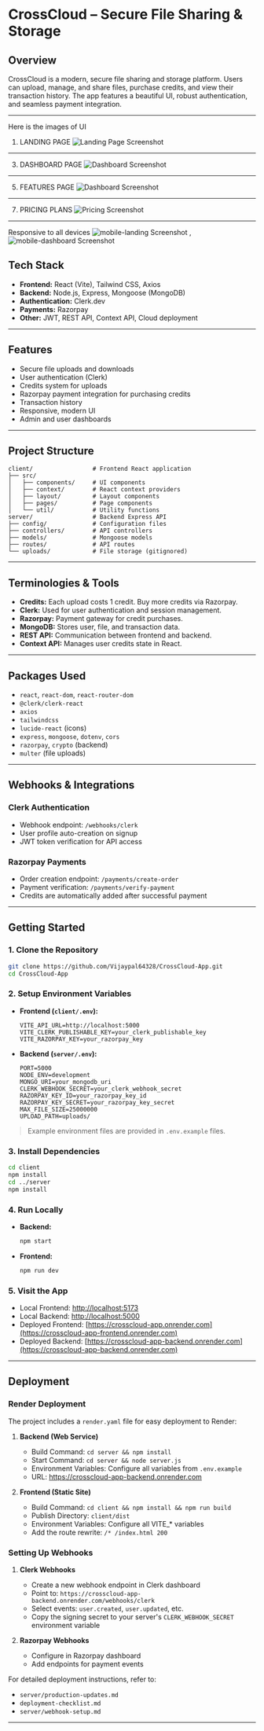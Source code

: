 # CrossCloud – Secure File Sharing & Storage

## Overview

CrossCloud is a modern, secure file sharing and storage platform. Users can upload, manage, and share files, purchase credits, and view their transaction history. The app features a beautiful UI, robust authentication, and seamless payment integration.

---
Here is the images of UI
1. LANDING PAGE
![Landing Page Screenshot](screenshots/landing.png)
---
3. DASHBOARD PAGE 
![Dashboard Screenshot](screenshots/dashboard.png)
---
5. FEATURES PAGE 
![Dashboard Screenshot](screenshots/features.png)
---
7. PRICING PLANS 
![Pricing Screenshot](screenshots/pricing.png)
---
 Responsive to all devices 
 ![mobile-landing Screenshot](screenshots/mobile-landing.jpg) , ![mobile-dashboard Screenshot](screenshots/mobile-dashboard.jpg)
 
## Tech Stack

- **Frontend:** React (Vite), Tailwind CSS, Axios
- **Backend:** Node.js, Express, Mongoose (MongoDB)
- **Authentication:** Clerk.dev
- **Payments:** Razorpay
- **Other:** JWT, REST API, Context API, Cloud deployment

---

## Features

- Secure file uploads and downloads
- User authentication (Clerk)
- Credits system for uploads
- Razorpay payment integration for purchasing credits
- Transaction history
- Responsive, modern UI
- Admin and user dashboards

---

## Project Structure

```
client/                 # Frontend React application
├── src/
│   ├── components/     # UI components
│   ├── context/        # React context providers
│   ├── layout/         # Layout components
│   ├── pages/          # Page components
│   └── util/           # Utility functions
server/                 # Backend Express API
├── config/             # Configuration files
├── controllers/        # API controllers
├── models/             # Mongoose models
├── routes/             # API routes
└── uploads/            # File storage (gitignored)
```

---

## Terminologies & Tools

- **Credits:** Each upload costs 1 credit. Buy more credits via Razorpay.
- **Clerk:** Used for user authentication and session management.
- **Razorpay:** Payment gateway for credit purchases.
- **MongoDB:** Stores user, file, and transaction data.
- **REST API:** Communication between frontend and backend.
- **Context API:** Manages user credits state in React.

---

## Packages Used

- `react`, `react-dom`, `react-router-dom`
- `@clerk/clerk-react`
- `axios`
- `tailwindcss`
- `lucide-react` (icons)
- `express`, `mongoose`, `dotenv`, `cors`
- `razorpay`, `crypto` (backend)
- `multer` (file uploads)

---

## Webhooks & Integrations

### Clerk Authentication

- Webhook endpoint: `/webhooks/clerk`
- User profile auto-creation on signup
- JWT token verification for API access

### Razorpay Payments

- Order creation endpoint: `/payments/create-order`
- Payment verification: `/payments/verify-payment`
- Credits are automatically added after successful payment

---

## Getting Started

### 1. Clone the Repository

```bash
git clone https://github.com/Vijaypal64328/CrossCloud-App.git
cd CrossCloud-App
```

### 2. Setup Environment Variables

- **Frontend (`client/.env`):**
  ```
  VITE_API_URL=http://localhost:5000
  VITE_CLERK_PUBLISHABLE_KEY=your_clerk_publishable_key
  VITE_RAZORPAY_KEY=your_razorpay_key
  ```

- **Backend (`server/.env`):**
  ```
  PORT=5000
  NODE_ENV=development
  MONGO_URI=your_mongodb_uri
  CLERK_WEBHOOK_SECRET=your_clerk_webhook_secret
  RAZORPAY_KEY_ID=your_razorpay_key_id
  RAZORPAY_KEY_SECRET=your_razorpay_key_secret
  MAX_FILE_SIZE=25000000
  UPLOAD_PATH=uploads/
  ```

> Example environment files are provided in `.env.example` files.

### 3. Install Dependencies

```bash
cd client
npm install
cd ../server
npm install
```

### 4. Run Locally

- **Backend:**  
  ```bash
  npm start
  ```
- **Frontend:**  
  ```bash
  npm run dev
  ```

### 5. Visit the App

- Local Frontend: [http://localhost:5173](http://localhost:5173)
- Local Backend: [http://localhost:5000](http://localhost:5000)
- Deployed Frontend: [https://crosscloud-app.onrender.com](https://crosscloud-app-frontend.onrender.com)
- Deployed Backend: [https://crosscloud-app-backend.onrender.com](https://crosscloud-app-backend.onrender.com)

---

## Deployment

### Render Deployment

The project includes a `render.yaml` file for easy deployment to Render:

1. **Backend (Web Service)**
   - Build Command: `cd server && npm install`
   - Start Command: `cd server && node server.js`
   - Environment Variables: Configure all variables from `.env.example`
   - URL: https://crosscloud-app-backend.onrender.com

2. **Frontend (Static Site)**
   - Build Command: `cd client && npm install && npm run build`
   - Publish Directory: `client/dist`
   - Environment Variables: Configure all VITE_* variables
   - Add the route rewrite: `/* /index.html 200`

### Setting Up Webhooks

1. **Clerk Webhooks**
   - Create a new webhook endpoint in Clerk dashboard
   - Point to: `https://crosscloud-app-backend.onrender.com/webhooks/clerk`
   - Select events: `user.created`, `user.updated`, etc.
   - Copy the signing secret to your server's `CLERK_WEBHOOK_SECRET` environment variable

2. **Razorpay Webhooks**
   - Configure in Razorpay dashboard
   - Add endpoints for payment events

For detailed deployment instructions, refer to:
- `server/production-updates.md`
- `deployment-checklist.md`
- `server/webhook-setup.md`

---

